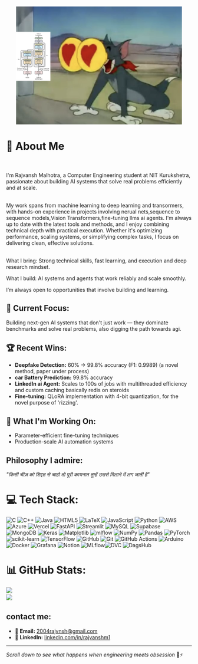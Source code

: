 <p align="center">
  <img src="https://github.com/RajvanshMalhotra/RajvanshMalhotra/blob/main/assets_/tom.png" alt="Tom loves Transformer Architecture" width="450"/>
</p>

#  💪 About Me
<br><br>I'm Rajvansh Malhotra, a Computer Engineering student at NIT Kurukshetra, passionate about building AI systems that solve real problems efficiently and at scale.<br><br>

My work spans from machine learning to deep learning and transormers, with hands-on experience in projects involving nerual nets,sequence to sequence models,Vision Transformers,fine-tuning llms ai agents.
I'm always up to date with the latest tools and methods, and I enjoy combining technical depth with practical execution. Whether it's optimizing performance, scaling systems, or simplifying complex tasks, I focus on delivering clean, effective solutions.<br><br>

What I bring: Strong technical skills, fast learning, and execution and deep research mindset.

What I build: AI systems and agents that work reliably and scale smoothly.


I’m always open to opportunities that involve building and  learning.

## 🎯 **Current Focus:**
Building next-gen AI systems that don't just work — they dominate benchmarks and solve real problems, also digging the path towards agi.

## 🏆 **Recent Wins:**
- **Deepfake Detection:** 60% → 99.8% accuracy (F1: 0.9989) (a novel method, paper under process)
- **car Battery Prediction:** 99.8% accuracy
- **LinkedIn ai Agent:** Scales to 100s of jobs with multithreaded efficiency and custom caching basically redis on steroids 
- **Fine-tuning:** QLoRA implementation with 4-bit quantization, for the novel purpose of 'rizzing'.



## 🚀 **What I'm Working On:**
- Parameter-efficient fine-tuning techniques
- Production-scale AI automation systems  


## **Philosophy I admire:**
*"किसी चीज़ को शिद्दत से चाहो तो पूरी कायनात तुम्हें उससे मिलाने में लग जाती है"*


# 💻 Tech Stack:
![C](https://img.shields.io/badge/c-%2300599C.svg?style=for-the-badge&logo=c&logoColor=white) ![C++](https://img.shields.io/badge/c++-%2300599C.svg?style=for-the-badge&logo=c%2B%2B&logoColor=white) ![Java](https://img.shields.io/badge/java-%23ED8B00.svg?style=for-the-badge&logo=openjdk&logoColor=white) ![HTML5](https://img.shields.io/badge/html5-%23E34F26.svg?style=for-the-badge&logo=html5&logoColor=white) ![LaTeX](https://img.shields.io/badge/latex-%23008080.svg?style=for-the-badge&logo=latex&logoColor=white) ![JavaScript](https://img.shields.io/badge/javascript-%23323330.svg?style=for-the-badge&logo=javascript&logoColor=%23F7DF1E) ![Python](https://img.shields.io/badge/python-3670A0?style=for-the-badge&logo=python&logoColor=ffdd54) ![AWS](https://img.shields.io/badge/AWS-%23FF9900.svg?style=for-the-badge&logo=amazon-aws&logoColor=white) ![Azure](https://img.shields.io/badge/azure-%230072C6.svg?style=for-the-badge&logo=microsoftazure&logoColor=white) ![Vercel](https://img.shields.io/badge/vercel-%23000000.svg?style=for-the-badge&logo=vercel&logoColor=white) ![FastAPI](https://img.shields.io/badge/FastAPI-005571?style=for-the-badge&logo=fastapi) 
![Streamlit](https://img.shields.io/badge/Streamlit-%23FE4B4B.svg?style=for-the-badge&logo=streamlit&logoColor=white) ![MySQL](https://img.shields.io/badge/mysql-4479A1.svg?style=for-the-badge&logo=mysql&logoColor=white) ![Supabase](https://img.shields.io/badge/Supabase-3ECF8E?style=for-the-badge&logo=supabase&logoColor=white) ![MongoDB](https://img.shields.io/badge/MongoDB-%234ea94b.svg?style=for-the-badge&logo=mongodb&logoColor=white) ![Keras](https://img.shields.io/badge/Keras-%23D00000.svg?style=for-the-badge&logo=Keras&logoColor=white) ![Matplotlib](https://img.shields.io/badge/Matplotlib-%23ffffff.svg?style=for-the-badge&logo=Matplotlib&logoColor=black) ![mlflow](https://img.shields.io/badge/mlflow-%23d9ead3.svg?style=for-the-badge&logo=numpy&logoColor=blue) ![NumPy](https://img.shields.io/badge/numpy-%23013243.svg?style=for-the-badge&logo=numpy&logoColor=white) ![Pandas](https://img.shields.io/badge/pandas-%23150458.svg?style=for-the-badge&logo=pandas&logoColor=white) ![PyTorch](https://img.shields.io/badge/PyTorch-%23EE4C2C.svg?style=for-the-badge&logo=PyTorch&logoColor=white) ![scikit-learn](https://img.shields.io/badge/scikit--learn-%23F7931E.svg?style=for-the-badge&logo=scikit-learn&logoColor=white) ![TensorFlow](https://img.shields.io/badge/TensorFlow-%23FF6F00.svg?style=for-the-badge&logo=TensorFlow&logoColor=white) ![GitHub](https://img.shields.io/badge/github-%23121011.svg?style=for-the-badge&logo=github&logoColor=white) ![Git](https://img.shields.io/badge/git-%23F05033.svg?style=for-the-badge&logo=git&logoColor=white) ![GitHub Actions](https://img.shields.io/badge/github%20actions-%232671E5.svg?style=for-the-badge&logo=githubactions&logoColor=white) ![Arduino](https://img.shields.io/badge/-Arduino-00979D?style=for-the-badge&logo=Arduino&logoColor=white) ![Docker](https://img.shields.io/badge/docker-%230db7ed.svg?style=for-the-badge&logo=docker&logoColor=white) ![Grafana](https://img.shields.io/badge/grafana-%23F46800.svg?style=for-the-badge&logo=grafana&logoColor=white) ![Notion](https://img.shields.io/badge/Notion-%23000000.svg?style=for-the-badge&logo=notion&logoColor=white)
![MLflow](https://img.shields.io/badge/MLflow-0194E2?style=for-the-badge)![DVC](https://img.shields.io/badge/DVC-945DD6?style=for-the-badge&logo=dvc&logoColor=white)
![DagsHub](https://img.shields.io/badge/DagsHub-000000?style=for-the-badge&logo=dagsHub&logoColor=white)



# 📊 GitHub Stats:

![](https://nirzak-streak-stats.vercel.app/?user=rajvanshmalhotra&theme=github_dark&hide_border=true)<br/>
![](https://github-readme-stats.vercel.app/api/top-langs/?username=rajvanshmalhotra&theme=github_dark&hide_border=true&include_all_commits=false&count_private=false&layout=compact)




## **contact me:**
- 📧 **Email:** 2004rajvnsh@gmail.com  
- 💼 **LinkedIn:** [linkedin.com/in/rajvanshm1](https://linkedin.com/in/rajvanshm1)  

---

*Scroll down to see what happens when engineering meets obsession* 🚀⚡
